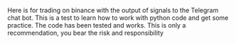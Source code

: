 Here is for trading on binance with the output of signals to the Telegram chat bot. This is a test to learn how to work with python code and get some practice. The code has been tested and works.
This is only a recommendation, you bear the risk and responsibility
